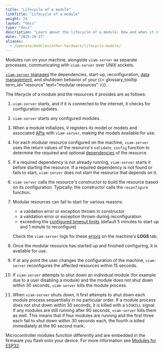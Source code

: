 ```yaml
---
title: "Lifecycle of a module"
linkTitle: "Lifecycle of a module"
weight: 20
layout: "docs"
type: "docs"
description: "Learn about the lifecycle of a module: How and when it starts, shuts down, and reconfigures."
date: "2025-10-17"
aliases:
  - /operate/modules/other-hardware/lifecycle-module/
---
```


Modules run on your machine, alongside `viam-server` as separate processes, communicating with `viam-server` over UNIX sockets.

[`viam-server` manages](/operate/reference/viam-server/) the dependencies, start-up, reconfiguration, [data management](/data-ai/capture-data/capture-sync/), and shutdown behavior of your {{< glossary_tooltip term_id="resource" text="modular resources" >}}.

The lifecycle of a module and the resources it provides are as follows:

1. `viam-server` starts, and if it is connected to the internet, it checks for configuration updates.

1. `viam-server` starts any configured modules.

1. When a module initializes, it registers its model or models and associated [APIs](/dev/reference/apis/) with `viam-server`, making the models available for use.

1. For each modular resource configured on the machine, `viam-server` uses the return values of the resource's `validate_config` function to determine the required and optional [dependencies](/operate/modules/dependencies/) of the resource.

1. If a required dependency is not already running, `viam-server` starts it before starting the resource.
   If a required dependency is not found or fails to start, `viam-server` does not start the resource that depends on it.

1. `viam-server` calls the resource's constructor to build the resource based on its configuration.
   Typically, the constructor calls the `reconfigure` function.

1. Modular resources can fail to start for various reasons:

   - a validation error or exception thrown in constructor
   - a validation error or exception thrown during reconfiguration
   - exceeding the [configured timeout limits](/operate/modules/advanced/module-configuration/#environment-variables) (default 5 minutes to start up and 1 minute to reconfigure)

   Check the `viam-server` logs for these [errors](/dev/tools/common-errors/#timed-out-waiting-for-module) on the machine's **LOGS** tab.

1. Once the modular resource has started up and finished configuring, it is available for use.

1. If at any point the user changes the configuration of the machine, `viam-server` reconfigures the affected resources within 15 seconds.

1. If `viam-server` attempts to shut down an individual module (for example due to a user disabling a module) and the module does not shut down within 30 seconds, `viam-server` kills the module process.

1. When `viam-server` shuts down, it first attempts to shut down each module process sequentially in no particular order.
   If a module process does not shut down within 30 seconds, it is killed with a `SIGKILL` signal.
   If any modules are still running after 90 seconds, `viam-server` kills them as well.
   This means that if four modules are running and the first three each fail to shut down within 30 seconds each, the fourth is killed immediately at the 90 second mark.

Microcontroller modules function differently and are embedded in the firmware you flash onto your device.
For more information see [Modules for ESP32](/operate/modules/advanced/micro-module/).
